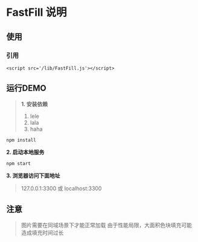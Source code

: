 # FastFill 说明

## 使用

### 引用
```
<script src='/lib/FastFill.js'></script>
```

## 运行DEMO

>__1. 安装依赖__
>1. lele
>2. lala
>3. haha
```
npm install
```

__2. 启动本地服务__
```
npm start
```

__3. 浏览器访问下面地址__

> 127.0.0.1:3300 或 localhost:3300

## 注意

> 图片需要在同域场景下才能正常加载
> 由于性能局限，大面积色块填充可能造成填充时间过长
